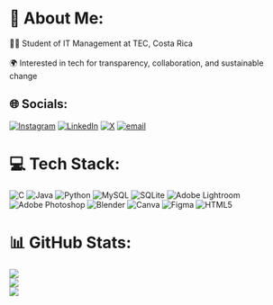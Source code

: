 # 💫 About Me:
👨‍💻 Student of IT Management at TEC, Costa Rica  <br><br>🌍 Interested in tech for transparency, collaboration, and sustainable change  


## 🌐 Socials:
[![Instagram](https://img.shields.io/badge/Instagram-%23E4405F.svg?logo=Instagram&logoColor=white)](https://instagram.com/mlo.aa) [![LinkedIn](https://img.shields.io/badge/LinkedIn-%230077B5.svg?logo=linkedin&logoColor=white)](https://linkedin.com/in/emilio-alfaro-794a14308) [![X](https://img.shields.io/badge/X-black.svg?logo=X&logoColor=white)](https://x.com/eml0aa) [![email](https://img.shields.io/badge/Email-D14836?logo=gmail&logoColor=white)](mailto:emilioaalfaro@gmail.com) 

# 💻 Tech Stack:
![C](https://img.shields.io/badge/c-%2300599C.svg?style=for-the-badge&logo=c&logoColor=white) ![Java](https://img.shields.io/badge/java-%23ED8B00.svg?style=for-the-badge&logo=openjdk&logoColor=white) ![Python](https://img.shields.io/badge/python-3670A0?style=for-the-badge&logo=python&logoColor=ffdd54) ![MySQL](https://img.shields.io/badge/mysql-4479A1.svg?style=for-the-badge&logo=mysql&logoColor=white) ![SQLite](https://img.shields.io/badge/sqlite-%2307405e.svg?style=for-the-badge&logo=sqlite&logoColor=white) ![Adobe Lightroom](https://img.shields.io/badge/Adobe%20Lightroom-31A8FF.svg?style=for-the-badge&logo=Adobe%20Lightroom&logoColor=white) ![Adobe Photoshop](https://img.shields.io/badge/adobe%20photoshop-%2331A8FF.svg?style=for-the-badge&logo=adobe%20photoshop&logoColor=white) ![Blender](https://img.shields.io/badge/blender-%23F5792A.svg?style=for-the-badge&logo=blender&logoColor=white) ![Canva](https://img.shields.io/badge/Canva-%2300C4CC.svg?style=for-the-badge&logo=Canva&logoColor=white) ![Figma](https://img.shields.io/badge/figma-%23F24E1E.svg?style=for-the-badge&logo=figma&logoColor=white) ![HTML5](https://img.shields.io/badge/html5-%23E34F26.svg?style=for-the-badge&logo=html5&logoColor=white)
# 📊 GitHub Stats:
![](https://github-readme-stats.vercel.app/api?username=mlo-aa&theme=dark&hide_border=false&include_all_commits=false&count_private=false)<br/>
![](https://nirzak-streak-stats.vercel.app/?user=mlo-aa&theme=dark&hide_border=false)<br/>
![](https://github-readme-stats.vercel.app/api/top-langs/?username=mlo-aa&theme=dark&hide_border=false&include_all_commits=false&count_private=false&layout=compact)

<!-- Proudly created with GPRM ( https://gprm.itsvg.in ) -->
